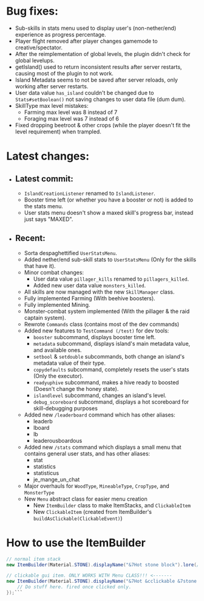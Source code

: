 # Bug fixes:
- Sub-skills in stats menu used to display user's (non-nether/end) experience as progress percentage.
- Player flight removed after player changes gamemode to creative/spectator.
- After the reimplementation of global levels, the plugin didn't check for global levelups.
- getIsland() used to return inconsistent results after server restarts, causing most of the plugin to not work.
- Island Metadata seems to not be saved after server reloads, only working after server restarts.
- User data value ``has_island`` couldn't be changed due to ``Stats#setBoolean()`` not saving changes to user data file (dum dum).
- SkillType max level mistakes:
  - Farming max level was 8 instead of 7
  - Foraging max level was 7 instead of 6
- Fixed dropping beetroot & other crops (while the player doesn't fit the level requirement) when trampled.

# Latest changes:

- ## Latest commit:
  - ``IslandCreationListener`` renamed to ``IslandListener``.
  - Booster time left (or whether you have a booster or not) is added to the stats menu.
  - User stats menu doesn't show a maxed skill's progress bar, instead just says "MAXED".

- ## Recent:    
  - Sorta despaghettified ``UserStatsMenu``.
  - Added nether/end sub-skill stats to ``UserStatsMenu`` (Only for the skills that have it).
  - Minor combat changes:
    - User data value ``pillager_kills`` renamed to ``pillagers_killed``.
    - Added new user data value ``monsters_killed``.
  - All skills are now managed with the new ``SkillManager`` class.
  - Fully implemented Farming (With beehive boosters).
  - Fully implemented Mining.
  - Monster-combat system implemented (With the pillager & the raid captain system).
  - Rewrote ``Commands`` class (contains most of the dev commands)
  - Added new features to ``TestCommand (/test)`` for dev tools:
    - ``booster`` subcommand, displays booster time left.
    - ``metadata`` subcommand, displays island's main metadata value, and available ones.
    - ``setbool`` & ``setdouble`` subcommands, both change an island's metadata value of their type.
    - ``copydefaults`` subcommand, completely resets the user's stats (Only the executor).
    - ``readyuphive`` subcommand, makes a hive ready to boosted (Doesn't change the honey state).
    - ``islandlevel`` subcommand, changes an island's level.
    - ``debug_scoreboard`` subcommand, displays a hot scoreboard for skill-debugging purposes
  - Added new ``/leaderboard`` command which has other aliases:
    - leaderb
    - lboard
    - lb
    - leaderousboardous
  - Added new ``/stats`` command which displays a small menu that contains general user stats, and has other aliases:
    - stat
    - statistics
    - statisticus
    - je_mange_un_chat
  - Major overhauls for ``WoodType``, ``MineableType``, ``CropType``, and ``MonsterType``
  - New ``Menu`` abstract class for easier menu creation
    - New ``ItemBuilder`` class to make ItemStacks, and ``ClickableItem``
    - New ``ClickableItem`` (created from ItemBuilder's ``buildAsClickable(ClickableEvent)``)

# How to use the ItemBuilder

```java
// normal item stack
new ItemBuilder(Material.STONE).displayName("&7Hot stone block").lore(/*Your own List<String> as lore*/).build()

// clickable gui item. ONLY WORKS WITH Menu CLASS!!! <-------
new ItemBuilder(Material.STONE).displayName("&7Hot &cclickable &7stone block").lore(/*Your own List<String>*/).buidAsClickAble(() -> {
    // Do stuff here. fired once clicked only.
});```